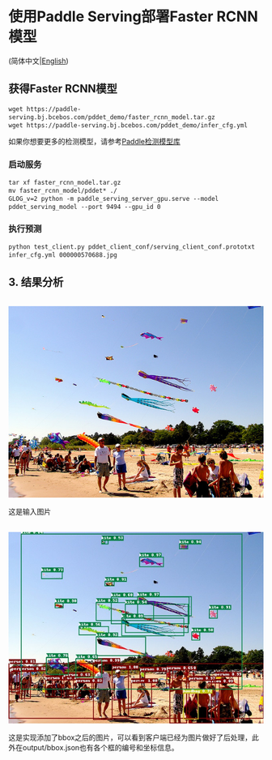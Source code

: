# 使用Paddle Serving部署Faster RCNN模型

(简体中文|[English](./README.md))

## 获得Faster RCNN模型
```
wget https://paddle-serving.bj.bcebos.com/pddet_demo/faster_rcnn_model.tar.gz
wget https://paddle-serving.bj.bcebos.com/pddet_demo/infer_cfg.yml
```
如果你想要更多的检测模型，请参考[Paddle检测模型库](https://github.com/PaddlePaddle/PaddleDetection/blob/release/0.2/docs/MODEL_ZOO_cn.md)

### 启动服务
```
tar xf faster_rcnn_model.tar.gz
mv faster_rcnn_model/pddet* ./
GLOG_v=2 python -m paddle_serving_server_gpu.serve --model pddet_serving_model --port 9494 --gpu_id 0
```

### 执行预测
```
python test_client.py pddet_client_conf/serving_client_conf.prototxt infer_cfg.yml 000000570688.jpg
```

## 3. 结果分析
<p align="center">
    <br>
<img src='000000570688.jpg' >
    <br>
<p>
这是输入图片
  
<p align="center">
    <br>
<img src='000000570688_bbox.jpg' >
    <br>
<p>
这是实现添加了bbox之后的图片，可以看到客户端已经为图片做好了后处理，此外在output/bbox.json也有各个框的编号和坐标信息。
